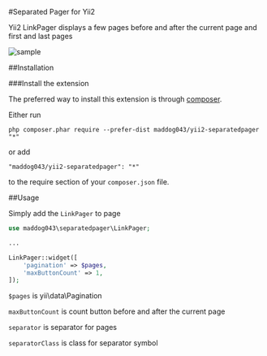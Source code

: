 #Separated Pager for Yii2

Yii2 LinkPager displays a few pages before and after the current page and first and last pages

![sample](https://raw.githubusercontent.com/maddog043/files/master/separatedpager/separatedpager.png)

##Installation

###Install the extension

The preferred way to install this extension is through [composer](http://getcomposer.org/download/).

Either run

```
php composer.phar require --prefer-dist maddog043/yii2-separatedpager "*"
```

or add

```
"maddog043/yii2-separatedpager": "*"
```

to the require section of your `composer.json` file.

##Usage

Simply add the `LinkPager` to page

```php
use maddog043\separatedpager\LinkPager;

...

LinkPager::widget([
    'pagination' => $pages,
    'maxButtonCount' => 1,
]);
```

`$pages` is yii\data\Pagination

`maxButtonCount` is count button before and after the current page

`separator` is separator for pages

`separatorClass` is class for separator symbol
